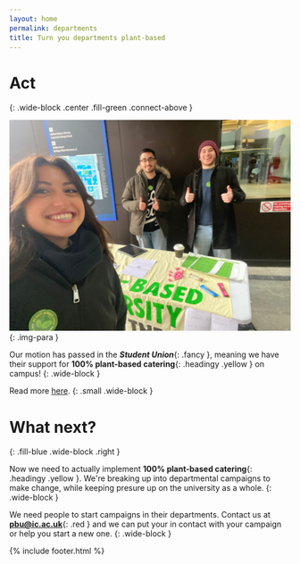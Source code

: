 ```yaml
---
layout: home
permalink: departments
title: Turn you departments plant-based
---
```

# Act
{: .wide-block .center .fill-green .connect-above }

![PBU Imperial outreach event](/assets/images/pictures/PBUIoutreach.jpeg)
{: .img-para }

Our motion has passed in the ***Student Union***{: .fancy }, meaning we have their support for **100% plant-based catering**{: .headingy .yellow } on campus!
{: .wide-block }

Read more [here](https://www.plantbaseduniversities.org/post/bristol-and-imperial-college-london-students-vote-for-100-plant-based-catering).
{: .small .wide-block }

# What next?
{: .fill-blue .wide-block .right }

Now we need to actually implement **100% plant-based catering**{: .headingy .yellow }. We're breaking up into departmental campaigns to make change, while keeping presure up on the university as a whole.
{: .wide-block }

We need people to start campaigns in their departments. Contact us at **pbu@ic.ac.uk**{: .red } and we can put your in contact with your campaign or help you start a new one.
{: .wide-block }

{% include footer.html %}
